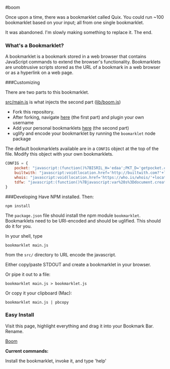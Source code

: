 #boom

Once upon a time, there was a bookmarklet called Quix. You could run ~100 bookmarklet based on your input; all from one single bookmarklet.

It was abandoned. I'm slowly making something to replace it. The end.

### What's a Bookmarklet?
A bookmarklet is a bookmark stored in a web browser that contains JavaScript commands to extend the browser's functionality. Bookmarklets are unobtrusive scripts stored as the URL of a bookmark in a web browser or as a hyperlink on a web page.

###Customizing

There are two parts to this bookmarklet. 

[src/main.js](src/main.js) is what injects the second part ([lib/boom.js](lib/boom.js))

- Fork this repository. 
- After forking, navigate [here](src/main.js) (the first part) and plugin your own username
- Add your personal bookmarklets [here](lib/boom.js) (the second part)
- uglify and encode your bookmarklet by running the `boomarklet` node package

The default bookmarklets available are in a `CONFIG` object at the top of the file. Modify this object with your own bookmarklets.

```js
CONFIG = {
    pocket: "javascript:(function()%7BISRIL_H='edaa';PKT_D='getpocket.com';ISRIL_SCRIPT=document.createElement('SCRIPT');ISRIL_SCRIPT.type='text/javascript';ISRIL_SCRIPT.src='http://'+PKT_D+'/b/r.js';document.getElementsByTagName('head')%5B0%5D.appendChild(ISRIL_SCRIPT)%7D)();",
    builtwith: "javascript:void(location.href='http://builtwith.com?'+location.href)",
    whois: "javascript:void(location.href='https://who.is/whois/'+location.host)",
    tdfw: "javascript:(function()%7Bjavascript:var%20s%3Ddocument.createElement(%27script%27)%3Bs.setAttribute(%27src%27,%27https://nthitz.github.io/turndownforwhatjs/tdfw.js%27)%3Bdocument.body.appendChild(s)%3B%7D)()%3B"
}
```

###Developing
Have NPM installed. Then:

`npm install`

The `package.json` file should install the npm module `bookmarklet`.
Bookmarklets need to be URI-encoded and should be uglified. This should do it for you.

In your shell, type

```shell
bookmarklet main.js
```

from the `src/` directory to URL encode the javascript.

Either copy/paste STDOUT and create a bookmarklet in your browser.

Or pipe it out to a file:

```shell
bookmarklet main.js > bookmarklet.js
```

Or copy it your clipboard (Mac):

```shell
bookmarklet main.js | pbcopy
```

### Easy Install

Visit this page, highlight everything and drag it into your Bookmark Bar. Rename.

[Boom](src/bookmarklet.js)


__Current commands:__

Install the bookmarklet, invoke it, and type 'help'
